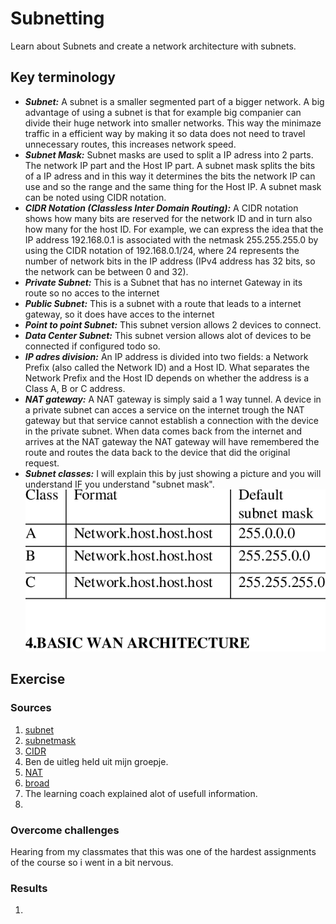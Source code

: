# Subnetting
Learn about Subnets and create a network architecture with subnets.

## Key terminology
- ***Subnet:*** A subnet is a smaller segmented part of a bigger network. A big advantage of using a subnet is that for example big companier can divide their huge network into smaller networks. This way the minimaze traffic in a efficient way by making it so data does not need to travel unnecessary routes, this increases network speed.
- ***Subnet Mask:*** Subnet masks are used to split a IP adress into 2 parts. The network IP part and the Host IP part. A subnet mask splits the bits of a IP adress and in this way it determines the bits the network IP can use and so the range and the same thing for the Host IP. A subnet mask can be noted using CIDR notation.
- ***CIDR Notation (Classless Inter Domain Routing):*** A CIDR notation shows how many bits are reserved for the network ID and in turn also how many for the host ID. For example, we can express the idea that the IP address 192.168.0.1 is associated with the netmask 255.255.255.0 by using the CIDR notation of 192.168.0.1/24, where 24 represents the number of network bits in the IP address (IPv4 address has 32 bits, so the network can be between 0 and 32).
- ***Private Subnet:*** This is a Subnet that has no internet Gateway in its route so no acces to the internet
- ***Public Subnet:*** This is a subnet with a route that leads to a internet gateway, so it does have acces to the internet
- ***Point to point Subnet:*** This subnet version allows 2 devices to connect.
- ***Data Center Subnet:*** This subnet version allows alot of devices to be connected if configured todo so.
- ***IP adres division:*** An IP address is divided into two fields: a Network Prefix (also called the Network ID) and a Host ID. What separates the Network Prefix and the Host ID depends on whether the address is a Class A, B or C address.
- ***NAT gateway:*** A NAT gateway is simply said a 1 way tunnel. A device in a private subnet can acces a service on the internet trough the NAT gateway but that service cannot establish a connection with the device in the private subnet. When data comes back from the internet and arrives at the NAT gateway the NAT gateway will have remembered the route and routes the data back to the device that did the original request.
- ***Subnet classes:*** I will explain this by just showing a picture and you will understand IF you understand "subnet mask". ![SS](../../00_includes/NTW-06/class.png)




## Exercise
### Sources
1. [subnet](https://www.techtarget.com/searchnetworking/definition/subnet#:~:text=A%20subnet%2C%20or%20subnetwork%2C%20is,to%20another%20over%20the%20internet.)
2. [subnetmask](https://www.techopedia.com/definition/5563/subnet-mask#:~:text=A%20subnet%20mask%20is%20a,mask%20reveal%20the%20underlying%20subnetwork.)
3. [CIDR](https://en.wikipedia.org/wiki/Broadcast_address)
4. Ben de uitleg held uit mijn groepje.
5. [NAT](https://docs.aws.amazon.com/vpc/latest/userguide/vpc-nat-gateway.html)
6. [broad](https://en.wikipedia.org/wiki/Broadcast_address)
7. The learning coach explained alot of usefull information.
8. 


### Overcome challenges
Hearing from my classmates that this was one of the hardest assignments of the course so i went in a bit nervous.

### Results
1. 